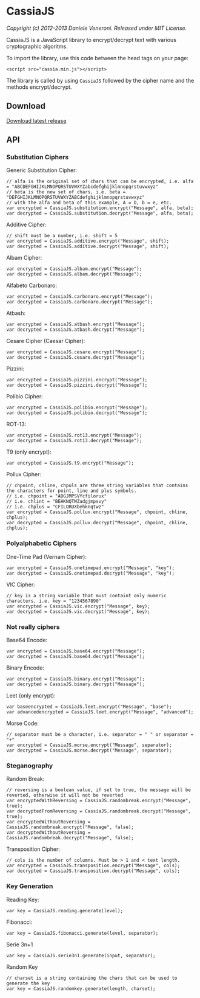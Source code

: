 # CassiaJS

_Copyright (c) 2012-2013 Daniele Veneroni. Released under MIT License._

CassiaJS is a JavaScript library to encrypt/decrypt text with various cryptographic algoritms.

To import the library, use this code between the head tags on your page:

	<script src="cassia.min.js"></script>

The library is called by using `CassiaJS` followed by the cipher name and the methods encrypt/decrypt.

## Download

[Download latest release](https://github.com/Venerons/CassiaJS/releases)

## API

### Substitution Ciphers

Generic Substitution Cipher:
	
	// alfa is the original set of chars that can be encrypted, i.e. alfa = "ABCDEFGHIJKLMNOPQRSTUVWXYZabcdefghijklmnopqrstuvwxyz"
	// beta is the new set of chars, i.e. beta = "DEFGHIJKLMNOPQRSTUVWXYZABCdefghijklmnopqrstuvwxyz"
	// with the alfa and beta of this example, A = D, b = e, etc.
	var encrypted = CassiaJS.substitution.encrypt("Message", alfa, beta); 
	var decrypted = CassiaJS.substitution.decrypt("Message", alfa, beta);

Additive Cipher:
	
	// shift must be a number, i.e. shift = 5
	var encrypted = CassiaJS.additive.encrypt("Message", shift); 
	var decrypted = CassiaJS.additive.decrypt("Message", shift);

Albam Cipher:

	var encrypted = CassiaJS.albam.encrypt("Message");
	var decrypted = CassiaJS.albam.decrypt("Message");

Alfabeto Carbonaro:

	var encrypted = CassiaJS.carbonaro.encrypt("Message");
	var decrypted = CassiaJS.carbonaro.decrypt("Message");

Atbash:

	var encrypted = CassiaJS.atbash.encrypt("Message");
	var decrypted = CassiaJS.atbash.decrypt("Message");

Cesare Cipher (Caesar Cipher):

	var encrypted = CassiaJS.cesare.encrypt("Message");
	var decrypted = CassiaJS.cesare.decrypt("Message");

Pizzini:

	var encrypted = CassiaJS.pizzini.encrypt("Message"); 
	var decrypted = CassiaJS.pizzini.decrypt("Message");

Polibio Cipher:

	var encrypted = CassiaJS.polibio.encrypt("Message"); 
	var decrypted = CassiaJS.polibio.decrypt("Message");

ROT-13:

	var encrypted = CassiaJS.rot13.encrypt("Message"); 
	var decrypted = CassiaJS.rot13.decrypt("Message");

T9 (only encrypt):

	var encrypted = CassiaJS.t9.encrypt("Message");

Pollux Cipher:

	// chpoint, chline, chpuls are three string variables that contains the characters for point, line and plus symbols.
	// i.e. chpoint = "ADGJMPSVYcfilorux"
	// i.e. chlint = "BEHKNQTWZadgjmpsvy"
	// i.e. chplus = "CFILORUXbehknqtwz"
	var encrypted = CassiaJS.pollux.encrypt("Message", chpoint, chline, chplus); 
	var decrypted = CassiaJS.pollux.decrypt("Message", chpoint, chline, chplus);

### Polyalphabetic Ciphers

One-Time Pad (Vernam Cipher):

	var encrypted = CassiaJS.onetimepad.encrypt("Message", "key"); 
	var decrypted = CassiaJS.onetimepad.decrypt("Message", "key");

VIC Cipher:

	// key is a string variable that must containt only numeric characters, i.e. key = "1234567890"
	var encrypted = CassiaJS.vic.encrypt("Message", key); 
	var decrypted = CassiaJS.vic.decrypt("Message", key);

### Not really ciphers

Base64 Encode:

	var encrypted = CassiaJS.base64.encrypt("Message");
	var decrypted = CassiaJS.base64.decrypt("Message");

Binary Encode:

	var encrypted = CassiaJS.binary.encrypt("Message");
	var decrypted = CassiaJS.binary.decrypt("Message");

Leet (only encrypt):

	var baseencrypted = CassiaJS.leet.encrypt("Message", "base");
	var advancedencrypted = CassiaJS.leet.encrypt("Message", "advanced");

Morse Code:

	// separator must be a character, i.e. separator = " " or separator = "+"
	var encrypted = CassiaJS.morse.encrypt("Message", separator); 
	var decrypted = CassiaJS.morse.decrypt("Message", separator);

### Steganography

Random Break:
	
	// reversing is a boolean value, if set to true, the message will be reverted, otherwise it will not be reverted
	var encryptedWithReversing = CassiaJS.randombreak.encrypt("Message", true); 
	var decryptedFromReversing = CassiaJS.randombreak.decrypt("Message", true);
	var encryptedWithoutReversing = CassiaJS.randombreak.encrypt("Message", false); 
	var decryptedWithoutReversing = CassiaJS.randombreak.decrypt("Message", false);

Transposition Cipher:
	
	// cols is the number of columns. Must be > 1 and < text length. 
	var encrypted = CassiaJS.transposition.encrypt("Message", cols); 
	var decrypted = CassiaJS.transposition.decrypt("Message", cols);

### Key Generation

Reading Key:
	
	var key = CassiaJS.reading.generate(level);

Fibonacci:
	
	var key = CassiaJS.fibonacci.generate(level, separator);

Serie 3n+1
	
	var key = CassiaJS.serie3n1.generate(input, separator);

Random Key

	// charset is a string containing the chars that can be used to generate the key
	var key = CassiaJS.randomkey.generate(length, charset);
